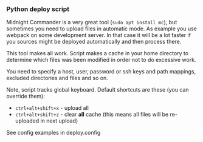 ### Python deploy script
Midnight Commander is a very great tool (`sudo apt install mc`), but sometimes you need to upload files 
in automatic mode. As example you use webpack on some development server.
In that case it will be a lot faster if you sources might be deployed automatically
and then process there.
 
This tool makes all work. Script makes a cache in your home directory to determine which files
was been modified in order not to do excessive work.

You need to specify a host, user,
password or ssh keys and path mappings, excluded directories and files and so on.

Note, script tracks global keyboard. Default shortcuts are these (you can override them):
+ `ctrl+alt+shift+x` - upload all
+ `ctrl+alt+shift+z` - clear **all** cache (this means all files will be re-uploaded in next upload)

See config examples in deploy.config
